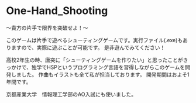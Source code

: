 # One-Hand_Shooting
〜貴方の片手で限界を突破せよ！〜

このゲームは片手で遊べるシューティングゲームです。実行ファイル(.exe)もありますので、実際に遊ぶことが可能です。
是非遊んでみてください！

高校2年生の時、唐突に「シューティングゲームを作りたい」と思ったことがきっかけで、独学でHSPというプログラミング言語を習得しながらこのゲームを開発しました。
作曲もイラストも全て私が担当しております。
開発期間はおよそ1年間です。

京都産業大学　情報理工学部のAO入試にも使いました。
